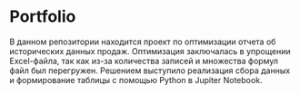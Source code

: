 # Portfolio
В данном репозитории находится проект по оптимизации отчета об исторических данных продаж. 
Оптимизация заключалась в упрощении Excel-файла, так как из-за количества записей и множества формул файл был перегружен. 
Решением выступило реализация сбора данных и формирование таблицы с помощью Python в Jupiter Notebook. 
